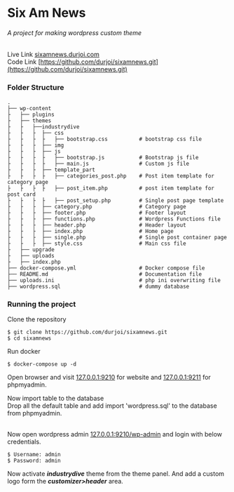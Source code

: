 # Six Am News
###### A project for making wordpress custom theme

Live Link [sixamnews.durjoi.com](http://sixamnews.durjoi.com) <br/>
Code Link [https://github.com/durjoi/sixamnews.git](https://github.com/durjoi/sixamnews.git)

### Folder Structure

    .
    ├── wp-content                  
    ├   ├── plugins
    ├   ├── themes
    ├   ├   ├──industrydive
    ├   ├   ├  ├── css
    ├   ├   ├  ├   ├── bootstrap.css          # bootstrap css file
    ├   ├   ├  ├── img
    ├   ├   ├  ├── js
    ├   ├   ├  ├   ├── bootstrap.js           # Bootstrap js file
    ├   ├   ├  ├   ├── main.js                # Custom js file
    ├   ├   ├  ├── template_part
    ├   ├   ├  ├   ├── categories_post.php    # Post item template for category page
    ├   ├   ├  ├   ├── post_item.php          # post item template for post card
    ├   ├   ├  ├   ├── post_setup.php         # Single post page template
    ├   ├   ├  ├── category.php               # Category page
    ├   ├   ├  ├── footer.php                 # Footer layout
    ├   ├   ├  ├── functions.php              # Wordpress Functions file
    ├   ├   ├  ├── header.php                 # Header layout
    ├   ├   ├  ├── index.php                  # Home page
    ├   ├   ├  ├── single.php                 # Single post container page
    ├   ├   ├  ├── style.css                  # Main css file
    ├   ├── upgrade
    ├   ├── uploads
    ├   ├── index.php
    ├── docker-compose.yml                    # Docker compose file
    ├── README.md                             # Documentation file
    ├── uploads.ini                           # php ini overwriting file
    ├── wordpress.sql                         # dummy database


### Running the project

Clone the repository

```
$ git clone https://github.com/durjoi/sixamnews.git
$ cd sixamnews
```
Run docker

```
$ docker-compose up -d
```

Open browser and visit [127.0.0.1:9210](http://127.0.0.1:9210) for website and [127.0.0.1:9211](http://127.0.0.1:9211) for phpmyadmin. <br/>

Now import table to the database <br/>
Drop all the default table and add import 'wordpress.sql' to the database from phpmyadmin. <br/> <br/>

Now open wordpress admin [127.0.0.1:9210/wp-admin](http://127.0.0.1:9210/wp-admin) and login with below credentials.

```
$ Username: admin
$ Password: admin
```

Now activate **_industrydive_** theme from the theme panel. And add a custom logo form the **_customizer>header_** area. 

